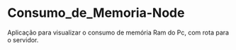 # Consumo_de_Memoria-Node
Aplicação para visualizar o consumo de memória Ram do Pc, com rota para o servidor.
